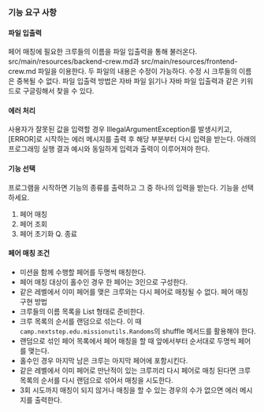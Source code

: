 ### 기능 요구 사항

#### 파일 입출력
페어 매칭에 필요한 크루들의 이름을 파일 입출력을 통해 불러온다.
src/main/resources/backend-crew.md과 src/main/resources/frontend-crew.md 파일을 이용한다.
두 파일의 내용은 수정이 가능하다. 수정 시 크루들의 이름은 중복될 수 없다.
파일 입출력 방법은 자바 파일 읽기나 자바 파일 입출력과 같은 키워드로 구글링해서 찾을 수 있다.
#### 에러 처리
사용자가 잘못된 값을 입력할 경우 IllegalArgumentException를 발생시키고, [ERROR]로 시작하는 에러 메시지를 출력 후 해당 부분부터 다시 입력을 받는다.
아래의 프로그래밍 실행 결과 예시와 동일하게 입력과 출력이 이루어져야 한다.
#### 기능 선택
프로그램을 시작하면 기능의 종류를 출력하고 그 중 하나의 입력을 받는다.
기능을 선택하세요.
1. 페어 매칭
2. 페어 조회
3. 페어 초기화
   Q. 종료

#### 페어 매칭 조건
- 미션을 함께 수행할 페어를 두명씩 매칭한다.
- 페어 매칭 대상이 홀수인 경우 한 페어는 3인으로 구성한다.
- 같은 레벨에서 이미 페어를 맺은 크루와는 다시 페어로 매칭될 수 없다.
  페어 매칭 구현 방법
- 크루들의 이름 목록을 List<String> 형태로 준비한다.
- 크루 목록의 순서를 랜덤으로 섞는다. 이 때 `camp.nextstep.edu.missionutils.Randoms`의 shuffle 메서드를 활용해야 한다.
- 랜덤으로 섞인 페어 목록에서 페어 매칭을 할 때 앞에서부터 순서대로 두명씩 페어를 맺는다.
- 홀수인 경우 마지막 남은 크루는 마지막 페어에 포함시킨다.
- 같은 레벨에서 이미 페어로 만난적이 있는 크루끼리 다시 페어로 매칭 된다면 크루 목록의 순서를 다시 랜덤으로 섞어서 매칭을 시도한다.
- 3회 시도까지 매칭이 되지 않거나 매칭을 할 수 있는 경우의 수가 없으면 에러 메시지를 출력한다.
